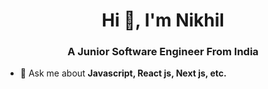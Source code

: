 <h1 align="center" >Hi 👋, I'm Nikhil</h1>
<h3 align="center"> A Junior Software Engineer From India </h3>

- 💬 Ask me about **Javascript, React js, Next js, etc.**

